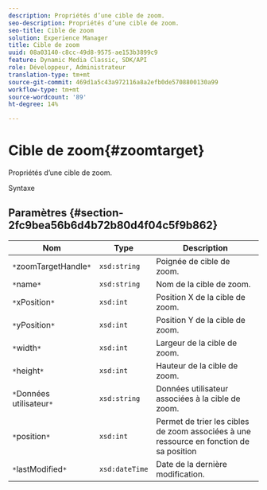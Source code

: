 ```yaml
---
description: Propriétés d’une cible de zoom.
seo-description: Propriétés d’une cible de zoom.
seo-title: Cible de zoom
solution: Experience Manager
title: Cible de zoom
uuid: 08a03140-c8cc-49d8-9575-ae153b3899c9
feature: Dynamic Media Classic, SDK/API
role: Développeur, Administrateur
translation-type: tm+mt
source-git-commit: 469d1a5c43a972116a8a2efb0de5708800130a99
workflow-type: tm+mt
source-wordcount: '89'
ht-degree: 14%

---
```



# Cible de zoom{#zoomtarget}

Propriétés d’une cible de zoom.

Syntaxe

## Paramètres {#section-2fc9bea56b6d4b72b80d4f04c5f9b862}

| Nom | Type | Description |
|---|---|---|
| `*`zoomTargetHandle`*` | `xsd:string` | Poignée de cible de zoom. |
| `*`name`*` | `xsd:string` | Nom de la cible de zoom. |
| `*`xPosition`*` | `xsd:int` | Position X de la cible de zoom. |
| `*`yPosition`*` | `xsd:int` | Position Y de la cible de zoom. |
| `*`width`*` | `xsd:int` | Largeur de la cible de zoom. |
| `*`height`*` | `xsd:int` | Hauteur de la cible de zoom. |
| `*`Données utilisateur`*` | `xsd:string` | Données utilisateur associées à la cible de zoom. |
| `*`position`*` | `xsd:int` | Permet de trier les cibles de zoom associées à une ressource en fonction de sa position |
| `*`lastModified`*` | `xsd:dateTime` | Date de la dernière modification. |

